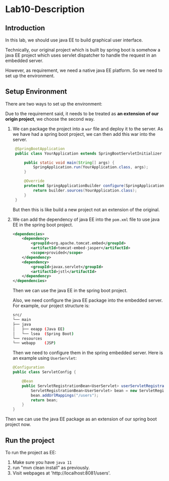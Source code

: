 # Lab10-Description


## Introduction
In this lab, we should use java EE to build graphical user interface.

Technically, our original project which is built by spring boot is somehow a java EE project which uses
servlet dispatcher to handle the request in an embedded server. 

However, as requirement, we need a native java EE platform. So we need to set up the environment.

## Setup Environment
There are two ways to set up the environment:

Due to the requirement said, it needs to be treated as **an extension of our origin project**, we choose the second way.

1. We can package the project into a `war` file and deploy it to the server. As we have had a spring
boot project, we can then add this war into the server.
   ```java
    @SpringBootApplication
    public class YourApplication extends SpringBootServletInitializer {

        public static void main(String[] args) {
            SpringApplication.run(YourApplication.class, args);
        }

        @Override
        protected SpringApplicationBuilder configure(SpringApplicationBuilder builder) {
            return builder.sources(YourApplication.class);
        }
    }
    ```
    But then this is like build a new project not an extension of the original.

2. We can add the dependency of java EE into the `pom.xml` file to use java EE in the spring boot project.
    ```xml
    <dependencies>
        <dependency>
            <groupId>org.apache.tomcat.embed</groupId>
            <artifactId>tomcat-embed-jasper</artifactId>
            <scope>provided</scope>
        </dependency>
        <dependency>
            <groupId>javax.servlet</groupId>
            <artifactId>jstl</artifactId>
        </dependency>
    </dependencies>
    ```
    Then we can use the java EE in the spring boot project.
   
    Also, we need configure the java EE package into the embedded server. For example, our project structure is:
   
    ```bash
    src/
    └── main
    ├── java
    │   ├── eeapp (Java EE)
    │   └── lsea  (Spring Boot)
    └── resources
    └── webapp    (JSP)
    ```
    Then we need to configure them in the spring embedded server. Here is an example using `UserServlet`:
    ```java
    @Configuration
    public class ServletConfig {
    
        @Bean
        public ServletRegistrationBean<UserServlet> userServletRegistrationBean() {
            ServletRegistrationBean<UserServlet> bean = new ServletRegistrationBean<>(new UserServlet());
            bean.addUrlMappings("/users");
            return bean;
        }
    }
    ```
   
Then we can use the java EE package as an extension of our spring boot project now.

## Run the project

To run the project as EE:
1. Make sure you have `java 11`
2. run "mvn clean install" as previously.
3. Visit webpages at 'http://localhost:8081/users'.
